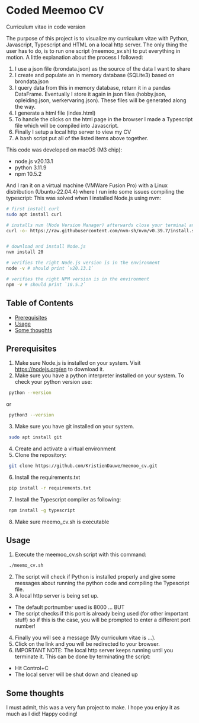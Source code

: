 # Coded Meemoo CV
Curriculum vitae in code version

The purpose of this project is to visualize my curriculum vitae with Python, Javascript, Typescript and HTML on a local http server.
The only thing the user has to do, is to run one script (meemoo_sv.sh) to put everything in motion.
A little explanation about the process I followed:
1. I use a json file (brondata.json) as the source of the data I want to share
2. I create and populate an in memory database (SQLite3) based on brondata.json
3. I query data from this in memory database, return it in a pandas DataFrame. Eventually I store it again in json files (hobby.json, opleiding.json, werkervaring.json). These files will be generated along the way.
4. I generate a html file (index.html)
5. To handle the clicks on the html page in the browser I made a Typescript file which will be compiled into Javascript.
6. Finally I setup a local http server to view my CV
7. A bash script put all of the listed items above together.

This code was developed on macOS (M3 chip):
- node.js v20.13.1
- python 3.11.9
- npm 10.5.2

And I ran it on a virtual machine (VMWare Fusion Pro) with a Linux distribution (Ubuntu-22.04.4) where I run into some issues compiling the typescript:
This was solved when I installed Node.js using nvm:
```bash
# first install curl
sudo apt install curl

# installs nvm (Node Version Manager) afterwards close your terminal and open it again
curl -o- https://raw.githubusercontent.com/nvm-sh/nvm/v0.39.7/install.sh | bash


# download and install Node.js
nvm install 20

# verifies the right Node.js version is in the environment
node -v # should print `v20.13.1`

# verifies the right NPM version is in the environment
npm -v # should print `10.5.2`
```

## Table of Contents
- [Prerequisites](#prerequisites)
- [Usage](#usage)
- [Some thoughts](#some-thoughts)

## Prerequisites
1. Make sure Node.js is installed on your system. Visit https://nodejs.org/en to download it.
2. Make sure you have a python interpreter installed on your system.  To check your python version use:
```bash
 python --version
```
or 
```bash
 python3 --version
```
3. Make sure you have git installed on your system.
```bash
 sudo apt install git
```
4. Create and activate a virtual environment
5. Clone the repository:
```bash
 git clone https://github.com/KristienDauwe/meemoo_cv.git
```
6. Install the requirements.txt
```bash
 pip install -r requirements.txt
```
7. Install the Typescript compiler as following:
```bash
 npm install -g typescript
```
8. Make sure meemo_cv.sh is executable

## Usage
1. Execute the meemoo_cv.sh script with this command:
```bash
 ./meemo_cv.sh
```
2. The script will check if Python is installed properly and give some messages about running the python code and compiling the Typescript file.
3. A local http server is being set up.
- The default portnumber used is 8000 ... BUT
- The script checks if this port is already being used (for other important stuff) so if this is the case, you will be prompted to enter a different port number!
4. Finally you will see a message (My curriculum vitae is ...).
5. Click on the link and you will be redirected to your browser. 
6. IMPORTANT NOTE: The local http server keeps running until you terminate it. This can be done by terminating the script:
- Hit Control+C
- The local server will be shut down and cleaned up

## Some thoughts
I must admit, this was a very fun project to make. I hope you enjoy it as much as I did! Happy coding!
